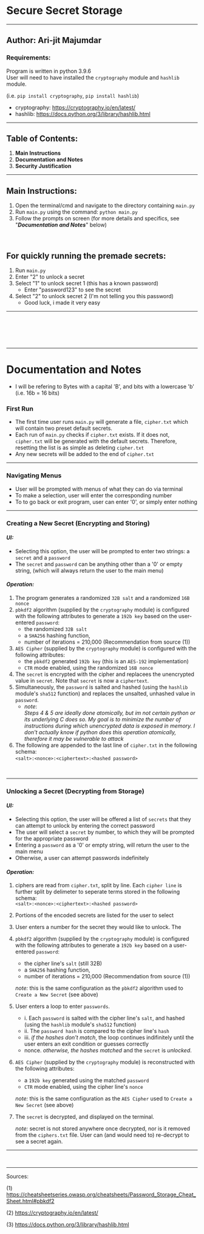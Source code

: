# Secure Secret Storage
---
Author: Ari-jit Majumdar
---
### Requirements:
Program is written in python 3.9.6 <br>
User will need to have installed the `cryptography` module and `hashlib` module.

(i.e. `pip install cryptography`, `pip install hashlib`)
- cryptography: https://cryptography.io/en/latest/
- hashlib: https://docs.python.org/3/library/hashlib.html


---
## Table of Contents:
1. **Main Instructions**
2. **Documentation and Notes**
3. **Security Justification**


---
## Main Instructions:
1. Open the terminal/cmd and navigate to the directory containing `main.py`
2. Run `main.py` using the command: `python main.py`
3. Follow the prompts on screen (for more details and specifics, see "***Documentation and Notes***" below)

<br>

## For quickly running the premade secrets:
1. Run `main.py`
2. Enter "2" to unlock a secret 
3. Select "1" to unlock secret 1 (this has a known password)
    - Enter "password123" to see the secret
4. Select "2" to unlock secret 2 (I'm not telling you this password)
    - Good luck, i made it very easy
---
<br>
<br>
<br>
<br>



---
# Documentation and Notes

- I will be refering to Bytes with a capital 'B', and bits with a lowercase 'b' (i.e. 16b = 16 bits)


###  First Run
- The first time user runs `main.py` will generate a file, `cipher.txt` which will contain two preset default secrets.
- Each run of `main.py` checks if `cipher.txt` exists. If it does not, `cipher.txt` will be generated with the default secrets. Therefore, resetting the list is as simple as deleting `cipher.txt`
- Any new secrets will be added to the end of `cipher.txt`


---
### Navigating Menus
- User will be prompted with menus of what they can do via terminal
- To make a selection, user will enter the corresponding number
- To to go back or exit program, user can enter '0', or simply enter nothing


---
### Creating a New Secret (Encrypting and Storing)
#### *UI:*
- Selecting this option, the user will be prompted to enter two strings: a `secret` and a `password`
- The `secret` and `password` can be anything other than a '0' or empty string, (which will always return the user to the main menu)

#### *Operation:*
1. The program generates a randomized `32B salt` and a randomized `16B nonce`
2. `pbkdf2` algorithm  (supplied by the `cryptography` module) is configured with the following attributes to generate a `192b key` based on the user-entered `password`:
    - the randomized `32B salt`
    - a `SHA256` hashing function, 
    - number of iterations = 210,000 (Recommendation from source (1))
3. `AES Cipher` (supplied by the `cryptography` module) is configured with the following attributes:
    - the `pbkdf2` generated `192b key` (this is an `AES-192` implementation)
    - `CTR` mode enabled, using the randomized `16B nonce`
4. The `secret` is encrypted with the cipher and replacees the unencrypted value in `secret`. Note that `secret` is now a `ciphertext`.
5. Simultaneously, the `password` is salted and hashed (using the `hashlib` module's `sha512` function) and replaces the unsalted, unhashed value in `password`.
    * *note*:<br> 
    *Steps 4 & 5 are ideally done atomically, but im not certain python or its underlying C does so. My goal is to minimize the number of instructions during which unencrypted data is exposed in memory. I don't actually know if python does this operation atomically, therefore it may be vulnerable to attack*
6. The following are appended to the last line of `cipher.txt` in the following schema:
<br><t> `<salt>:<nonce>:<ciphertext>:<hashed password>`
<br>


---
### Unlocking a Secret (Decrypting from Storage)
#### *UI:*
- Selecting this option, the user will be offered a list of `secrets` that they can attempt to unlock by entering the correct password
- The user will select a `secret` by number, to which they will be prompted for the appropriate password
- Entering a `password` as a '0' or empty string, will return the user to the main menu
- Otherwise, a user can attempt passwords indefinitely

#### *Operation:*
1. ciphers are read from `cipher.txt`, split by line. Each `cipher line` is further split by delimeter to seperate terms stored in the following schema:
<br><t> `<salt>:<nonce>:<ciphertext>:<hashed password>`

2. Portions of the encoded secrets are listed for the user to select
3. User enters a number for the secret they would like to unlock. The 
4. `pbkdf2` algorithm (supplied by the `cryptography` module) is configured with the following attributes to generate a `192b key` based on a user-entered `password`:
    - the cipher line's `salt` (still 32B)
    - a `SHA256` hashing function, 
    - number of iterations = 210,000 (Recommendation from source (1))
    
    *note:* this is the same configuration as the `pbkdf2` algorithm used to `Create a New Secret` (see above)
5. User enters a loop to enter `passwords`. 
    - i. Each `password` is salted with the cipher line's `salt`, and hashed (using the `hashlib` module's `sha512` function)
    - ii. The `password hash` is compared to the cipher line's `hash`
    - iii. *if the hashes don't match*, the loop continues indifinitely until the user enters an exit condition or guesses correctly
    - nonce. *otherwise, the hashes matched* and the `secret` is *unlocked*.
6. `AES Cipher` (supplied by the `cryptography` module) is reconstructed with the following attributes:
    - a `192b key` generated using the matched `password`
    - `CTR` mode enabled, using the cipher line's `nonce`

    *note:* this is the same configuration as the `AES Cipher` used to `Create a New Secret` (see above)
7. The `secret` is decrypted, and displayed on the terminal.

    *note:* secret is not stored anywhere once decrypted, nor is it removed from the `ciphers.txt` file. User can (and would need to) re-decrypt to see a secret again.
---
<br>

---


Sources:

(1) https://cheatsheetseries.owasp.org/cheatsheets/Password_Storage_Cheat_Sheet.html#pbkdf2

(2) https://cryptography.io/en/latest/

(3) https://docs.python.org/3/library/hashlib.html
